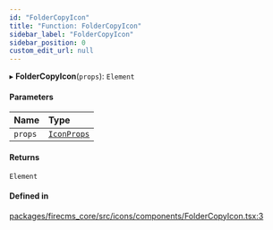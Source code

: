 ```yaml
---
id: "FolderCopyIcon"
title: "Function: FolderCopyIcon"
sidebar_label: "FolderCopyIcon"
sidebar_position: 0
custom_edit_url: null
---
```


▸ **FolderCopyIcon**(`props`): `Element`

#### Parameters

| Name | Type |
| :------ | :------ |
| `props` | [`IconProps`](../types/IconProps.md) |

#### Returns

`Element`

#### Defined in

[packages/firecms_core/src/icons/components/FolderCopyIcon.tsx:3](https://github.com/FireCMSco/firecms/blob/d45f3739/packages/firecms_core/src/icons/components/FolderCopyIcon.tsx#L3)
